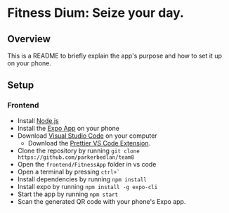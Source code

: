 # Fitness Dium: Seize your day.

## Overview

This is a README to briefly explain the app's purpose and how to set it up on your phone.

## Setup

### Frontend

- Install [Node.js](https://nodejs.org/en/download/)
- Install the [Expo App](https://expo.io/) on your phone
- Download [Visual Studio Code](https://code.visualstudio.com/download) on your computer
    - Download the [Prettier VS Code Extension](https://marketplace.visualstudio.com/items?itemName=esbenp.prettier-vscode).
- Clone the repository by running `git clone https://github.com/parkerbedlan/team8`
- Open the `frontend/FitnessApp` folder in vs code
- Open a terminal by pressing `` ctrl+`  ``
- Install dependencies by running `npm install`
- Install expo by running `npm install -g expo-cli`
- Start the app by running `npm start`
- Scan the generated QR code with your phone's Expo app.
